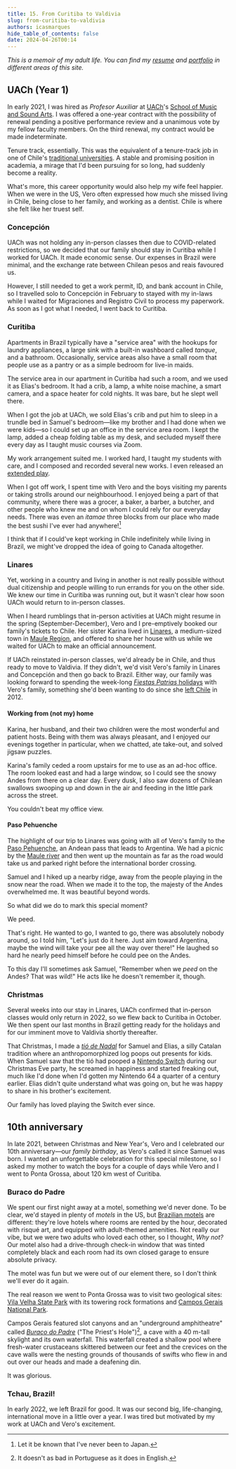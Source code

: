 ```yaml
---
title: 15. From Curitiba to Valdivia
slug: from-curitiba-to-valdivia
authors: icasmarques
hide_table_of_contents: false
date: 2024-04-26T00:14
---
```


*This is a memoir of my adult life. You can find my [resume](/docs/resume/intro) and [portfolio](/docs/portfolio/intro) in different areas of this site.* 

## UACh (Year 1)

In early 2021, I was hired as *Profesor Auxiliar* at [UACh](https://www.uach.cl/)'s [School of Music and Sound Arts](https://arquitectura-artes.uach.cl/escuela-de-artes-musicales-y-sonoras/). I was offered a one-year contract with the possibility of renewal pending a positive performance review and a unanimous vote by my fellow faculty members. On the third renewal, my contract would be made indeterminate.

Tenure track, essentially. This was the equivalent of a tenure-track job in one of Chile's [traditional universities](https://en.wikipedia.org/wiki/Chilean_Traditional_Universities). A stable and promising position in academia, a mirage that I'd been pursuing for so long, had suddenly become a reality.

What's more, this career opportunity would also help my wife feel happier. When we were in the US, Vero often expressed how much she missed living in Chile, being close to her family, and working as a dentist. Chile is where she felt like her truest self.

### Concepción

UACh was not holding any in-person classes then due to COVID-related restrictions, so we decided that our family should stay in Curitiba while I worked for UACh. It made economic sense. Our expenses in Brazil were minimal, and the exchange rate between Chilean pesos and reais favoured us. 

However, I still needed to get a work permit, ID, and bank account in Chile, so I travelled solo to Concepción in February to stayed with my in-laws while I waited for Migraciones and Registro Civil to process my paperwork. As soon as I got what I needed, I went back to Curitiba. 

### Curitiba

Apartments in Brazil typically have a "service area" with the hookups for laundry appliances, a large sink with a built-in washboard called *tanque*, and a bathroom. Occasionally, service areas also have a small room that people use as a pantry or as a simple bedroom for live-in maids.

The service area in our apartment in Curitiba had such a room, and we used it as Elias's bedroom. It had a crib, a lamp, a white noise machine, a smart camera, and a space heater for cold nights. It was bare, but he slept well there.

When I got the job at UACh, we sold Elias's crib and put him to sleep in a trundle bed in Samuel's bedroom—like my brother and I had done when we were kids—so I could set up an office in the service area room. I kept the lamp, added a cheap folding table as my desk, and secluded myself there every day as I taught music courses via Zoom.

My work arrangement suited me. I worked hard, I taught my students with care, and I composed and recorded several new works. I even released an [extended play](https://igorcoelhoasmarques.bandcamp.com/album/glosolalia).

When I got off work, I spent time with Vero and the boys visiting my parents or taking strolls around our neighbourhood. I enjoyed being a part of that community, where there was a grocer, a baker, a barber, a butcher, and other people who knew me and on whom I could rely for our everyday needs. There was even an *itamae* three blocks from our place who made the best sushi I've ever had anywhere![^1] 

I think that if I could've kept working in Chile indefinitely while living in Brazil, we might've dropped the idea of going to Canada altogether.

### Linares

Yet, working in a country and living in another is not really possible without dual citizenship and people willing to run errands for you on the other side. We knew our time in Curitiba was running out, but it wasn't clear how soon UACh would return to in-person classes.

When I heard rumblings that in-person activities at UACh might resume in the spring (September-December), Vero and I pre-emptively booked our family's tickets to Chile. Her sister Karina lived in [Linares](https://en.wikipedia.org/wiki/Linares,_Chile), a medium-sized town in [Maule Region](https://en.wikipedia.org/wiki/Maule_Region), and offered to share her house with us while we waited for UACh to make an official announcement.

If UACh reinstated in-person classes, we'd already be in Chile, and thus ready to move to Valdivia. If they didn't, we'd visit Vero's family in Linares and Concepción and then go back to Brazil. Either way, our family was looking forward to spending the week-long [*Fiestas Patrias* holidays](https://en.wikipedia.org/wiki/Fiestas_Patrias_(Chile)) with Vero's family, something she'd been wanting to do since she [left Chile](/6-graduation-byu.md#veros-graduation) in 2012.

#### Working from (not my) home

Karina, her husband, and their two children were the most wonderful and patient hosts. Being with them was always pleasant, and I enjoyed our evenings together in particular, when we chatted, ate take-out, and solved jigsaw puzzles. 

Karina's family ceded a room upstairs for me to use as an ad-hoc office. The room looked east and had a large window, so I could see the snowy Andes from there on a clear day. Every dusk, I also saw dozens of Chilean swallows swooping up and down in the air and feeding in the little park across the street. 

You couldn't beat my office view.

#### Paso Pehuenche

The highlight of our trip to Linares was going with all of Vero's family to the [Paso Pehuenche](https://en.wikipedia.org/wiki/Paso_Pehuenche), an Andean pass that leads to Argentina. We had a picnic by the [Maule river](https://en.wikipedia.org/wiki/Maule_River) and then went up the mountain as far as the road would take us and parked right before the international border crossing.

Samuel and I hiked up a nearby ridge, away from the people playing in the snow near the road. When we made it to the top, the majesty of the Andes overwhelmed me. It was beautiful beyond words.

So what did we do to mark this special moment? 

We peed. 

That's right. He wanted to go, I wanted to go, there was absolutely nobody around, so I told him, "Let's just do it here. Just aim toward Argentina, maybe the wind will take your pee all the way over there!" He laughed so hard he nearly peed himself before he could pee on the Andes.

To this day I'll sometimes ask Samuel, "Remember when we *peed* on the Andes? That was wild!" He acts like he doesn't remember it, though.

### Christmas

Several weeks into our stay in Linares, UACh confirmed that in-person classes would only return in 2022, so we flew back to Curitiba in October. We then spent our last months in Brazil getting ready for the holidays and for our imminent move to Valdivia shortly thereafter.

That Christmas, I made a [*tió de Nadal*](https://en.wikipedia.org/wiki/Ti%C3%B3_de_Nadal) for Samuel and Elias, a silly Catalan tradition where an anthropomorphized log poops out presents for kids. When Samuel saw that the tió had pooped a [Nintendo Switch](https://www.nintendo.com/en-ca/) during our Christmas Eve party, he screamed in happiness and started freaking out, much like I'd done when I'd gotten my Nintendo 64 a quarter of a century earlier. Elias didn't quite understand what was going on, but he was happy to share in his brother's excitement.

Our family has loved playing the Switch ever since.

## 10th anniversary

In late 2021, between Christmas and New Year's, Vero and I celebrated our 10th anniversary—our *family birthday*, as Vero's called it since Samuel was born. I wanted an unforgettable celebration for this special milestone, so I asked my mother to watch the boys for a couple of days while Vero and I went to Ponta Grossa, about 120 km west of Curitiba.

### Buraco do Padre

We spent our first night away at a motel, something we'd never done. To be clear, we'd stayed in plenty of *motels* in the US, but [Brazilian motels](https://en.wikipedia.org/wiki/Motel#Latin_America) are different: they're love hotels where rooms are rented by the hour, decorated with risqué art, and equipped with adult-themed amenities. Not really our vibe, but we were two adults who loved each other, so I thought, *Why not?* Our motel also had a drive-through check-in window that was tinted completely black and each room had its own closed garage to ensure absolute privacy. 

The motel was fun but we were out of our element there, so I don't think we'll ever do it again.

The real reason we went to Ponta Grossa was to visit two geological sites: [Vila Velha State Park](https://parquevilavelha.com.br/) with its towering rock formations and [Campos Gerais National Park](https://en.wikipedia.org/wiki/Campos_Gerais_National_Park). 

Campos Gerais featured slot canyons and an "underground amphitheatre" called [*Buraco do Padre*](https://buracodopadre.com.br/atracao/furna-buraco-do-padre/) ("The Priest's Hole")[^2], a cave with a 40 m-tall skylight and its own waterfall. This waterfall created a shallow pool where fresh-water crustaceans skittered between our feet and the crevices on the cave walls were the nesting grounds of thousands of swifts who flew in and out over our heads and made a deafening din.

It was glorious.

### Tchau, Brazil!

In early 2022, we left Brazil for good. It was our second big, life-changing, international move in a little over a year. I was tired but motivated by my work at UACh and Vero's excitement.

[^1]: Let it be known that I've never been to Japan.
[^2]: It doesn't as bad in Portuguese as it does in English.
